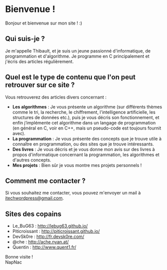 Bienvenue !
===========

Bonjour et bienvenue sur mon site ! :)

## Qui suis-je ?

Je m'appelle Thibault, et je suis un jeune passionné d'informatique, de programmation et d'algorithme. Je programme en C principalement et j'écris des articles régulièrement.

## Quel est le type de contenu que l'on peut retrouver sur ce site ?

Vous retrouverez des articles divers concernant :

- **Les algorithmes** : Je vous présente un algorithme (sur différents thèmes comme le tri, la recherche, le chiffrement, l'intelligence artificielle, les structures de données etc.), puis je vous décris son fonctionnement, et enfin j’implémente cet algorithme dans un langage de programmation (en général en C, voir en C++, mais un pseudo-code est toujours fournit avec).
- **La programmation** : Je vous présente des concepts que je trouve utile à connaître en programmation, ou des sites que je trouve intéressants.
- **Des livres** : Je vous décris et je vous donne mon avis sur des livres à propos d'informatique concernant la programmation, les algorithmes et d'autres concepts.
- **Mes projets** : Bien sûr je vous montre mes projets personnels !

## Comment me contacter ?

Si vous souhaitez me contacter, vous pouvez m'envoyer un mail à itechwordpress@gmail.com.

## Sites des copains

- Le_BuG63 : http://lebug63.github.io/
- Piticroissant : http://piticroissant.github.io/
- DevSk0re : http://fr.devsk0re.com/
- @che : http://ache.nyan.at/
- Quentin : http://www.quent1.fr/

Bonne visite !  
NapNac
